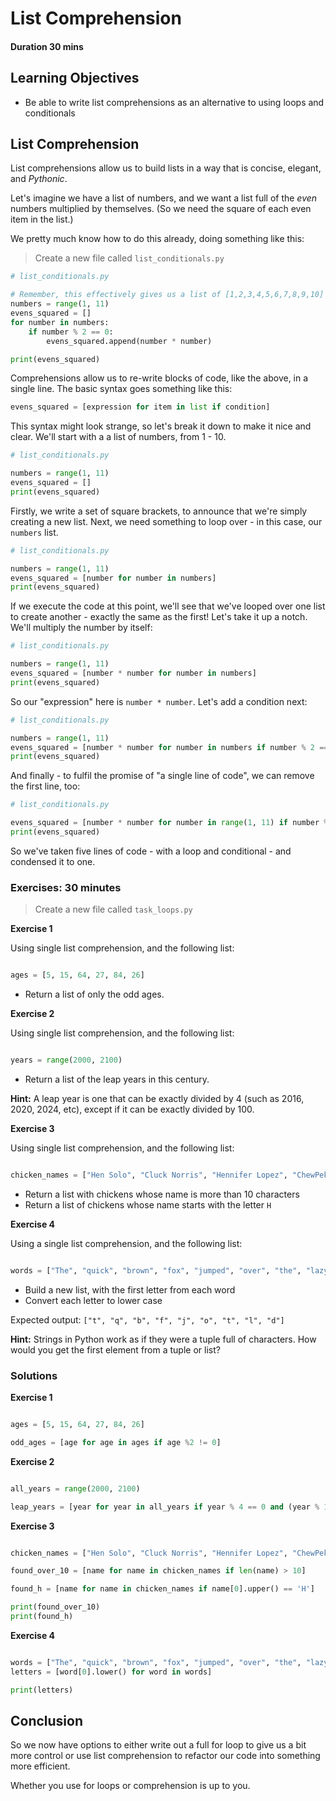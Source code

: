 # List Comprehension

#### Duration 30 mins

## Learning Objectives

- Be able to write list comprehensions as an alternative to using loops and conditionals

## List Comprehension

List comprehensions allow us to build lists in a way that is concise, elegant, and _Pythonic_.

Let's imagine we have a list of numbers, and we want a list full of the _even_ numbers multiplied by themselves. (So we need the square of each even item in the list.)

We pretty much know how to do this already, doing something like this:

> Create a new file called `list_conditionals.py`

```python
# list_conditionals.py

# Remember, this effectively gives us a list of [1,2,3,4,5,6,7,8,9,10]
numbers = range(1, 11)
evens_squared = []
for number in numbers:
    if number % 2 == 0:
        evens_squared.append(number * number)

print(evens_squared)
```

Comprehensions allow us to re-write blocks of code, like the above, in a single line. The basic syntax goes something like this:

```python
evens_squared = [expression for item in list if condition]
```

This syntax might look strange, so let's break it down to make it nice and clear. We'll start with a a list of numbers, from 1 - 10.

```python
# list_conditionals.py

numbers = range(1, 11)
evens_squared = []
print(evens_squared)
```

Firstly, we write a set of square brackets, to announce that we're simply creating a new list. Next, we need something to loop over - in this case, our `numbers` list.

```python
# list_conditionals.py

numbers = range(1, 11)
evens_squared = [number for number in numbers]
print(evens_squared)
```

If we execute the code at this point, we'll see that we've looped over one list to create another - exactly the same as the first! Let's take it up a notch. We'll multiply the number by itself:

```python
# list_conditionals.py

numbers = range(1, 11)
evens_squared = [number * number for number in numbers]
print(evens_squared)
```

So our "expression" here is `number * number`. Let's add a condition next:

```python
# list_conditionals.py

numbers = range(1, 11)
evens_squared = [number * number for number in numbers if number % 2 == 0]
print(evens_squared)
```

And finally - to fulfil the promise of "a single line of code", we can remove the first line, too:

```python
# list_conditionals.py

evens_squared = [number * number for number in range(1, 11) if number % 2 == 0]
print(evens_squared)
```

So we've taken five lines of code - with a loop and conditional - and condensed it to one.

### Exercises: 30 minutes

> Create a new file called `task_loops.py`


**Exercise 1**

Using single list comprehension, and the following list:

```python

ages = [5, 15, 64, 27, 84, 26]
```
- Return a list of only the odd ages.

**Exercise 2**

Using single list comprehension, and the following list:

```python

years = range(2000, 2100)
```
- Return a list of the leap years in this century.

**Hint:** A leap year is one that can be exactly divided by 4 (such as 2016, 2020, 2024, etc), except if it can be exactly divided by 100.

**Exercise 3**

Using single list comprehension, and the following list:

```python

chicken_names = ["Hen Solo", "Cluck Norris", "Hennifer Lopez", "ChewPekka", "Feather Locklear"]
```

- Return a list with chickens whose name is more than 10 characters
- Return a list of chickens whose name starts with the letter `H`

**Exercise 4**

Using a single list comprehension, and the following list:

```python

words = ["The", "quick", "brown", "fox", "jumped", "over", "the", "lazy", "dog"]
```

- Build a new list, with the first letter from each word
- Convert each letter to lower case

Expected output: `["t", "q", "b", "f", "j", "o", "t", "l", "d"]`

**Hint:** Strings in Python work as if they were a tuple full of characters. How would you get the first element from a tuple or list?


### Solutions

**Exercise 1**

```python

ages = [5, 15, 64, 27, 84, 26]

odd_ages = [age for age in ages if age %2 != 0]
```

**Exercise 2**

```python

all_years = range(2000, 2100)

leap_years = [year for year in all_years if year % 4 == 0 and (year % 100 != 0 or year % 400 == 0)]
```

**Exercise 3**

```python

chicken_names = ["Hen Solo", "Cluck Norris", "Hennifer Lopez", "ChewPekka", "Feather Locklear"]

found_over_10 = [name for name in chicken_names if len(name) > 10]

found_h = [name for name in chicken_names if name[0].upper() == 'H']

print(found_over_10)
print(found_h)
```

**Exercise 4**

```python

words = ["The", "quick", "brown", "fox", "jumped", "over", "the", "lazy", "dog"]
letters = [word[0].lower() for word in words]

print(letters)
```


## Conclusion

So we now have options to either write out a full for loop to give us a bit more control or use list comprehension to refactor our code into something more efficient. 

Whether you use for loops or comprehension is up to you. 